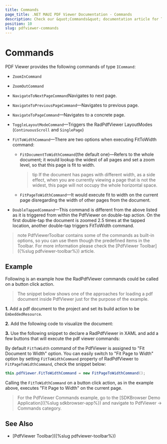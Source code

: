 ```yaml
---
title: Commands
page_title: .NET MAUI PDF Viewer Documentation - Commands
description: Check our &quot;Commands&quot; documentation article for Telerik PDF Viewer for Xamarin control.
position: 10
slug: pdfviewer-commands
---
```


# Commands

PDF Viewer provides the following commands of type `ICommand`:

* `ZoomInCommand`
* `ZoomOutCommand`
* `NavigateToNextPageCommand`Navigates to next page.
* `NavigateToPreviousPageCommand`&mdash;Navigates to previous page.
* `NavigateToPageCommand`&mdash;Navigates to a concrete page.
* `ToggleLayoutModeCommand`&mdash;Triggers the RadPdfViewer LayoutModes (`ContinuousScroll` and `SinglePage`)
* `FitToWidthCommand`&mdash;There are two options when executing FitToWidth command:
	* `FitDocumentToWidthCommand`(the default one)&mdash;Refers to the whole document; it would lookup the widest of all pages and set a zoom level, so that this page is fit to width. 
	
		>tip If the document has pages with different width, as a side effect, when you are currently viewing a page that is not the widest, this page will not occupy the whole horizontal space.
		
	* `FitPageToWidthCommand`&mdash;It would execute fit to width on the current page disregarding the width of other pages from the document.

* `DoubleTappedCommand`&mdash;This command is different from the above listed as it is triggered from within the PdfViewer on double-tap action. On the first double-tap the document is zoomed 2.5 times at the tapped location, another double-tap triggers FitToWidth command.

>note PdfViewerToolbar contains some of the commands as built-in options, so you can use them though the predefined items in the Toolbar. For more information please check the [PdfViewer Toolbar]({%slug pdfviewer-toolbar%}) article.

## Example

Following is an example how the RadPdfViewer commands could be called on a button click action. 

>The snippet below shows one of the approaches for loading a pdf document inside PdfViewer just for the purpose of the example.

**1.** Add a pdf document to the project and set its build action to be `EmbeddedResource`.

**2.** Add the following code to visualize the document:

<snippet id='pdfviewer-commands'/>

**3.** Use the following snippet to declare a RadPdfViewer in XAML and add a few buttons that will execute the pdf viewer commands:

<snippet id='pdfviewer-commands-xaml'/>


By default `FitToWidth` command of the PdfViewer is assigned to "Fit Document to Width" option. You can easily switch to "Fit Page to Width" option by setting `FitToWidthCommand` property of RadPdfViewer to `FitPageToWidthCommand`, check the snippet below:
	
```C#	
this.pdfViewer.FitToWidthCommand = new FitPageToWidthCommand();
```

Calling the `FitToWidthCommand` on a button click action, as in the example above, executes "Fit Page to Width" on the current page.
 
> For the PdfViewer Commands example, go to the [SDKBrowser Demo Application]({%slug sdkbrowser-app%}) and navigate to PdfViewer -> Commands category.

## See Also

- [PdfViewer Toolbar]({%slug pdfviewer-toolbar%})
